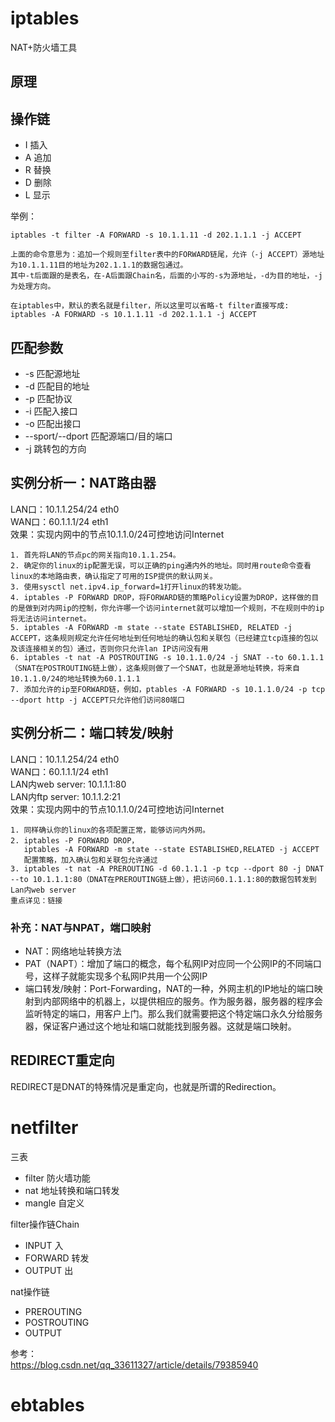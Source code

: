 # iptables
NAT+防火墙工具
## 原理

## 操作链
- I 插入
- A 追加
- R 替换
- D 删除
- L 显示

举例：   

    iptables -t filter -A FORWARD -s 10.1.1.11 -d 202.1.1.1 -j ACCEPT 

    上面的命令意思为：追加一个规则至filter表中的FORWARD链尾，允许（-j ACCEPT）源地址为10.1.1.11目的地址为202.1.1.1的数据包通过。
    其中-t后面跟的是表名，在-A后面跟Chain名，后面的小写的-s为源地址，-d为目的地址，-j为处理方向。

    在iptables中，默认的表名就是filter，所以这里可以省略-t filter直接写成:
    iptables -A FORWARD -s 10.1.1.11 -d 202.1.1.1 -j ACCEPT

## 匹配参数
- -s 匹配源地址
- -d 匹配目的地址
- -p 匹配协议
- -i 匹配入接口
- -o 匹配出接口
- --sport/--dport 匹配源端口/目的端口 
- -j 跳转包的方向

## 实例分析一：NAT路由器
LAN口：10.1.1.254/24 eth0  
WAN口：60.1.1.1/24   eth1  
效果：实现内网中的节点10.1.1.0/24可控地访问Internet  

    1. 首先将LAN的节点pc的网关指向10.1.1.254。
    2. 确定你的linux的ip配置无误，可以正确的ping通内外的地址。同时用route命令查看linux的本地路由表，确认指定了可用的ISP提供的默认网关。
    3. 使用sysctl net.ipv4.ip_forward=1打开linux的转发功能。
    4. iptables -P FORWARD DROP，将FORWARD链的策略Policy设置为DROP，这样做的目的是做到对内网ip的控制，你允许哪一个访问internet就可以增加一个规则，不在规则中的ip将无法访问internet。
    5. iptables -A FORWARD -m state --state ESTABLISHED, RELATED -j ACCEPT，这条规则规定允许任何地址到任何地址的确认包和关联包（已经建立tcp连接的包以及该连接相关的包）通过，否则你只允许lan IP访问没有用
    6. iptables -t nat -A POSTROUTING -s 10.1.1.0/24 -j SNAT --to 60.1.1.1（SNAT在POSTROUTING链上做），这条规则做了一个SNAT，也就是源地址转换，将来自10.1.1.0/24的地址转换为60.1.1.1
    7. 添加允许的ip至FORWARD链，例如，ptables -A FORWARD -s 10.1.1.0/24 -p tcp --dport http -j ACCEPT只允许他们访问80端口

## 实例分析二：端口转发/映射
LAN口：10.1.1.254/24 eth0  
WAN口：60.1.1.1/24   eth1  
LAN内web server: 10.1.1.1:80  
LAN内ftp server: 10.1.1.2:21  
效果：实现内网中的节点10.1.1.0/24可控地访问Internet  

    1. 同样确认你的linux的各项配置正常，能够访问内外网。
    2. iptables -P FORWARD DROP，
       iptables -A FORWARD -m state --state ESTABLISHED,RELATED -j ACCEPT
       配置策略，加入确认包和关联包允许通过
    3. iptables -t nat -A PREROUTING -d 60.1.1.1 -p tcp --dport 80 -j DNAT --to 10.1.1.1:80（DNAT在PREROUTING链上做），把访问60.1.1.1:80的数据包转发到Lan内web server
    重点详见：链接


### 补充：NAT与NPAT，端口映射
- NAT：网络地址转换方法
- PAT（NAPT）：增加了端口的概念，每个私网IP对应同一个公网IP的不同端口号，这样子就能实现多个私网IP共用一个公网IP
- 端口转发/映射：Port-Forwarding，NAT的一种，外网主机的IP地址的端口映射到内部网络中的机器上，以提供相应的服务。作为服务器，服务器的程序会监听特定的端口，用客户上门。那么我们就需要把这个特定端口永久分给服务器，保证客户通过这个地址和端口就能找到服务器。这就是端口映射。

## REDIRECT重定向
REDIRECT是DNAT的特殊情况是重定向，也就是所谓的Redirection。
# netfilter
三表
- filter 防火墙功能
- nat 地址转换和端口转发
- mangle 自定义

filter操作链Chain
- INPUT 入
- FORWARD 转发
- OUTPUT 出

nat操作链
- PREROUTING
- POSTROUTING
- OUTPUT  


参考：  
https://blog.csdn.net/qq_33611327/article/details/79385940

# ebtables